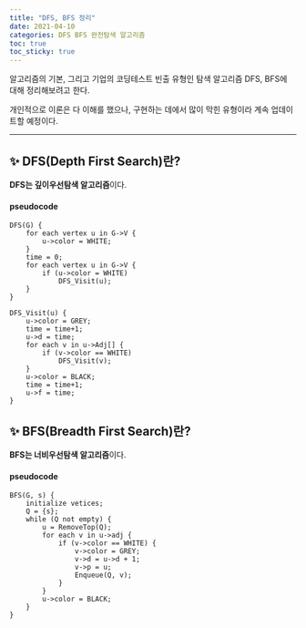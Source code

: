 ```yaml
---
title: "DFS, BFS 정리"
date: 2021-04-10
categories: DFS BFS 완전탐색 알고리즘
toc: true
toc_sticky: true
---
```


알고리즘의 기본, 그리고 기업의 코딩테스트 빈출 유형인 탐색 알고리즘 DFS, BFS에 대해 정리해보려고 한다.

개인적으로 이론은 다 이해를 했으나, 구현하는 데에서 많이 막힌 유형이라 계속 업데이트할 예정이다.

---
## :sparkles: DFS(Depth First Search)란?

**DFS는 깊이우선탐색 알고리즘**이다. 

#### pseudocode
    DFS(G) {
    	for each vertex u in G->V {
    		u->color = WHITE;
    	}
    	time = 0;
    	for each vertex u in G->V {
    		if (u->color = WHITE)
    			DFS_Visit(u);
    	}
    }
    
    DFS_Visit(u) {
    	u->color = GREY;
    	time = time+1;
    	u->d = time;
    	for each v in u->Adj[] {
    		if (v->color == WHITE)
    			DFS_Visit(v);
    	}
    	u->color = BLACK;
    	time = time+1;
    	u->f = time;
    }

## :sparkles: BFS(Breadth First Search)란?

**BFS는 너비우선탐색 알고리즘**이다. 

#### pseudocode
    BFS(G, s) {
    	initialize vetices;
    	Q = {s};
    	while (Q not empty) {
    		u = RemoveTop(Q);
    		for each v in u->adj {
    			if (v->color == WHITE) {
    				v->color = GREY;
    				v->d = u->d + 1;
    				v->p = u;
    				Enqueue(Q, v);
    			}
    		}
    		u->color = BLACK;
    	}
    }